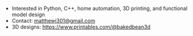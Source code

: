 
- Interested in Python, C++, home automation, 3D printing, and functional model design
- Contact: matthewj301@gmail.com
- 3D designs: https://www.printables.com/@bakedbean3d

<!---
matthewj301/matthewj301 is a ✨ special ✨ repository because its `README.md` (this file) appears on your GitHub profile.
You can click the Preview link to take a look at your changes.
--->
